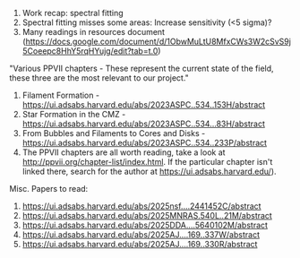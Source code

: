 1. Work recap: spectral fitting
2. Spectral fitting misses some areas: Increase sensitivity (<5 sigma)?
3. Many readings in resources document (https://docs.google.com/document/d/1ObwMuLtU8MfxCWs3W2cSvS9j5Coeepc8HhY5rqHYujg/edit?tab=t.0)


"Various PPVII chapters - These represent the current state of the field, these three are the most relevant to our project."
1. Filament Formation - https://ui.adsabs.harvard.edu/abs/2023ASPC..534..153H/abstract
2. Star Formation in the CMZ - https://ui.adsabs.harvard.edu/abs/2023ASPC..534...83H/abstract
3. From Bubbles and Filaments to Cores and Disks - https://ui.adsabs.harvard.edu/abs/2023ASPC..534..233P/abstract
4. The PPVII chapters are all worth reading, take a look at http://ppvii.org/chapter-list/index.html. If the particular chapter isn't linked there, search for the author at https://ui.adsabs.harvard.edu/).


Misc. Papers to read:
1. https://ui.adsabs.harvard.edu/abs/2025nsf....2441452C/abstract
2. https://ui.adsabs.harvard.edu/abs/2025MNRAS.540L..21M/abstract
3. https://ui.adsabs.harvard.edu/abs/2025DDA....5640102M/abstract
4. https://ui.adsabs.harvard.edu/abs/2025AJ....169..337W/abstract
5. https://ui.adsabs.harvard.edu/abs/2025AJ....169..330R/abstract